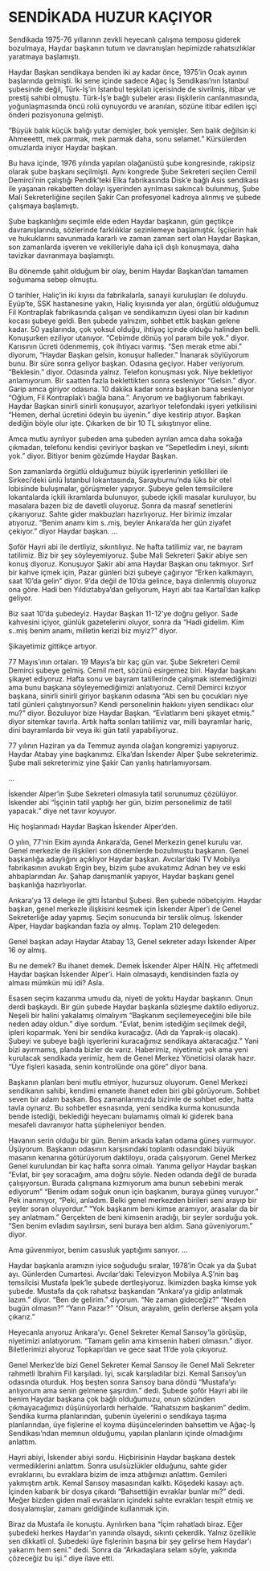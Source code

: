 # SENDİKADA HUZUR KAÇIYOR

Sendikada 1975-76 yıllarının zevkli heyecanlı çalışma temposu giderek bozulmaya, Haydar başkanın tutum ve davranışları hepimizde rahatsızlıklar yaratmaya başlamıştı.

Haydar Başkan sendikaya benden iki ay kadar önce, 1975’in Ocak ayının başlarında gelmişti. İki sene içinde sadece Ağaç İş Sendikası’nın İstanbul şubesinde değil, Türk-İş’in İstanbul teşkilatı içerisinde de sivrilmiş, itibar ve prestij sahibi olmuştu. Türk-İş’e bağlı şubeler arası ilişkilerin canlanmasında, yoğunlaşmasında öncü rolü oynuyordu ve aranılan, sözüne itibar edilen işçi önderi pozisyonuna gelmişti.

“Büyük balık küçük balığı yutar demişler,
bok yemişler.
Sen balık değilsin ki Ahmeeettt,
mek parmak, mek parmak daha,
sonu selamet.”
Kürsülerden omuzlarda iniyor Haydar başkan.

Bu hava içinde, 1976 yılında yapılan olağanüstü şube kongresinde, rakipsiz olarak şube başkanı seçilmişti. Aynı kongrede Şube Sekreteri seçilen Cemil Demirci’nin çalıştığı Pendik’teki Elka fabrikasında Disk’e bağlı Asis sendikası ile yaşanan rekabetten dolayı işyerinden ayrılması sakıncalı bulunmuş, Şube Mali Sekreterliğine seçilen Şakir Can profesyonel kadroya alınmış ve şubede çalışmaya başlamıştı.

Şube başkanlığını seçimle elde eden Haydar başkanın, gün geçtikçe davranışlarında, sözlerinde farklılıklar sezinlemeye başlamıştık. İşçilerin hak ve hukuklarını savunmada kararlı ve zaman zaman sert olan Haydar Başkan, son zamanlarda işveren ve vekilleriyle daha içli dışlı konuşmaya, daha tavizkar davranmaya başlamıştı.

Bu dönemde şahit olduğum bir olay, benim Haydar Başkan’dan tamamen soğumama sebep olmuştu.

O tarihler, Haliç’in iki kıyısı da fabrikalarla, sanayii kuruluşları ile doluydu. Eyüp’te, SSK hastanesine yakın, Haliç kıyısında yer alan, örgütlü olduğumuz Fil Kontraplak fabrikasında çalışan ve sendikamızın üyesi olan bir kadının kocası şubeye geldi. Ben şubede yalnızım, sohbet ettik başkan gelene kadar. 50 yaşlarında, çok yoksul olduğu, ihtiyaç içinde olduğu halinden belli. Konuşurken eziliyor utanıyor. “Cebimde dönüş yol param bile yok.” diyor. Karısının ücreti ödenmemiş, çok ihtiyacı varmış. “Sen merak etme abi.” diyorum, “Haydar Başkan gelsin, konuşur halleder.” İnanarak söylüyorum bunu. Bir süre sonra geliyor başkan. Odasına geçiyor. Haber veriyorum. “Beklesin.” diyor. Odasında yalnız. Telefon konuşması yok. Niye bekletiyor anlamıyorum. Bir saatten fazla beklettikten sonra sesleniyor “Gelsin.” diyor. Garip amca giriyor odasına. 10 dakika kadar sonra başkan bana sesleniyor “Oğlum, Fil Kontraplak’ı bağla bana.”. Arıyorum ve bağlıyorum fabrikayı. Haydar Başkan sinirli sinirli konuşuyor, azarlıyor telefondaki işyeri yetkilisini “Hemen, derhal ücretini ödeyin bu üyenin.” diye kestirip atıyor. Başkan dediğin böyle olur işte. Çıkarken de bir 10 TL sıkıştırıyor eline.

Amca mutlu ayrılıyor şubeden ama şubeden ayrılan amca daha sokağa çıkmadan, telefonu kendisi çeviriyor başkan ve “Sepetledim i.neyi, sıkıntı yok.” diyor. Bitiyor benim gözümde Haydar Başkan.

Son zamanlarda örgütlü olduğumuz büyük işyerlerinin yetkilileri ile Sirkeci’deki ünlü İstanbul lokantasında, Sarayburnu’nda lüks bir otel lobisinde buluşmalar, görüşmeler yapıyor. Şubeye gelen temsilcilere lokantalarda içkili ikramlarda bulunuyor, şubede içkili masalar kuruluyor, bu masalara bazen biz de davetli oluyoruz. Sonra da masraf senetlerini çıkarıyoruz. Sahte gider makbuzları hazırlıyoruz. Her birimiz imzalar atıyoruz. “Benim anamı kim s..miş, beyler Ankara’da her gün ziyafet çekiyor.” diyor Haydar başkan.
…

Şoför Hayri abi ile dertliyiz, sıkıntılıyız. Ne hafta tatilimiz var, ne bayram tatilimiz. Biz bir şey söyleyemiyoruz. Şube Mali Sekreteri Şakir abiye sen konuş diyoruz. Konuşuyor Şakir abi ama Haydar Başkan onu takmıyor. Sırf bir kahve içmek için, Pazar günleri bizi şubeye çağırıyor “Erken kalkmayın, saat 10’da gelin” diyor. 9’da değil de 10’da gelince, baya dinlenmiş oluyoruz ona göre. Hadi ben Yıldıztabya’dan geliyorum, Hayri abi taa Kartal’dan kalkıp geliyor.

Biz saat 10’da şubedeyiz. Haydar Başkan 11-12’ye doğru geliyor. Sade kahvesini içiyor, günlük gazetelerini oluyor, sonra da “Hadi gidelim. Kim s..miş benim anamı, milletin kerizi biz miyiz?” diyor.

Şikayetimiz gittikçe artıyor.

77 Mayıs’ının ortaları. 19 Mayıs’a bir kaç gün var. Şube Sekreteri Cemil Demirci şubeye gelmiş. Cemil mert, sözünü esirgemez biri. Haydar başkanı şikayet ediyoruz. Hafta sonu ve bayram tatillerinde çalışmak istemediğimizi ama bunu başkana söyleyemediğimizi anlatıyoruz. Cemil Demirci kızıyor başkana, sinirli sinirli giriyor başkanın odasına “Abi sen bu çocukları niye tatil günleri çalıştırıyorsun? Kendi personelinin hakkını yiyen sendikacı olur mu?” diyor. Bozuluyor bize Haydar Başkan. “Evlatlarım beni şikayet etmiş.” diyor sitemkar tavırla. Artık hafta sonları tatilimiz var, milli bayramlar hariç, dini bayramlarda bir veya iki gün tatil yapabiliyoruz.

77 yılının Haziran ya da Temmuz ayında olağan kongremizi yapıyoruz. Haydar Atabay yine başkanımız. Elka’dan İskender Alper Şube sekreterimiz. Şube mali sekreterimiz yine Şakir Can yanlış hatırlamıyorsam.

…

İskender Alper’in Şube Sekreteri olmasıyla tatil sorunumuz çözülüyor. İskender abi “İşçinin tatil yaptığı her gün, bizim personelimiz de tatil yapacak.” diye net tavır koyuyor.

Hiç hoşlanmadı Haydar Başkan İskender Alper’den.

O yılın, 77’nin Ekim ayında Ankara’da, Genel Merkezin genel kurulu var. Genel merkezle de ilişkileri son dönemlerde bozulmuştu başkanın. Genel başkanlığa adaylığını açıklıyor Haydar başkan. Avcılar’daki TV Mobilya fabrikasının avukatı Ergin bey, bizim şube avukatımız Adnan bey ve eski ahbaplarından Av. Şahap danışmanlık yapıyor, Haydar başkanı genel başkanlığa hazırlıyorlar.

Ankara’ya 13 delege ile gitti İstanbul Şubesi. Ben şubede nöbetçiyim. Haydar başkan, genel merkezle ilişkisini kesmek için İskender Alper’i de Genel Sekreterliğe aday yapmış. Seçim sonucunda bir terslik olmuş. İskender Alper, Haydar başkandan fazla oy almış. Toplam 210 delegeden:

Genel başkan adayı Haydar Atabay 13,
Genel sekreter adayı İskender Alper 16 oy almış.

Bu ne demek? Bu ihanet demek. Demek İskender Alper HAİN. Hiç affetmedi Haydar başkan İskender Alper’i. Hain olmasaydı, kendisinden fazla oy alması mümkün mü idi? Asla.

Esasen seçim kazanma umudu da, niyeti de yoktu Haydar başkanın. Onun derdi başkaydı. Bir gün şubede Haydar başkanla sözleşme daktilo ediyoruz. Neşeli bir halini yakalamış olmalıyım “Başkanım seçilemeyeceğini bile bile neden aday oldun.” diye sordum.
“Evlat, benim istediğim seçilmek değil, ipleri koparmak. Yeni bir sendika kuracağız. (Adı da Yaprak-iş olacak). Şubeyi ve şubeye bağlı işyerlerini kuracağımız sendikaya aktaracağız.”
Yani bizi ayırmamış, planda bizler de varız. Haberimiz, niyetimiz yok ama yeni kurulacak sendikada yerimiz, hem de Genel Merkez Yöneticisi olarak hazır. “Üye fişleri kasada, senin kontrolünde ona göre” diyor bana.

Başkanın planları beni mutlu etmiyor, huzursuz oluyorum. Genel Merkezi sendikanın sahibi, kendimi emanete ihanet eden biri gibi görüyorum. Sohbet seven bir adam başkan. Boş zamanlarımızda bizimle de sohbet eder, hatta tavla oynarız. Bu sohbetler esnasında, yeni sendika kurma konusunda bende istediği, beklediği heyecanı bulamamış olmalı ki giderek bana mesafeli davranıyor hatta şüpheleniyor benden.

Havanın serin olduğu bir gün. Benim arkada kalan odama güneş vurmuyor. Üşüyorum. Başkanın odasının karşısındaki toplantı odasındaki büyük masanın kenarına götürüyorum daktiloyu, orada çalışıyorum. Genel Merkez Genel kurulundan bir kaç hafta sonra olmalı. Yanıma geliyor Haydar başkan “Evlat, bir şey soracağım, ama doğru söyle. Neden odanda değil de burada çalışıyorsun. Burada çalışmana kızmıyorum ama bunun sebebini merak ediyorum”
“Benim odam soğuk onun için başkanım, buraya güneş vuruyor.”
Pek inanmıyor, “Peki, anladım. Belki genel merkezden birileri seni arayıp bir şeyler soran oluyordur.”
“Yok başkanım beni kimse aramıyor, arasalar da bir şey anlatmam.” Gerçekten de beni kimsenin aradığı, bir şeyler sorduğu yok.
“Sen benim evladım sayılırsın, seni buraya ben aldım. Sana güveniyorum.” diyor.

Ama güvenmiyor, benim casusluk yaptığımı sanıyor.
…

Haydar başkanla aramızın iyice soğuduğu sıralar, 1978’in Ocak ya da Şubat ayı. Günlerden Cumartesi. Avcılar’daki Televizyon Mobilya A.Ş’nin baş temsilcisi Mustafa İpek’le şubede dertleşiyoruz. İkimizden başka kimse yok şubede. Mustafa da çok rahatsız başkandan “Ankara’ya gidip anlatmak lazım.” diyor.
“Ben de gelirim.” diyorum.
“Ne zaman gideceğiz?”
“Neden bugün olmasın?”
“Yarın Pazar?”
“Olsun, arayalım, gelin derlerse akşam yola çıkarız.”

Heyecanla arıyoruz Ankara’yı. Genel Sekreter Kemal Sarısoy’la görüşüp, niyetimizi anlatıyorum. “Tamam gelin ama kimsenin haberi olmasın.” diyor. Biletlerimizi alıyoruz Topkapı’dan ve gece saat 11’de yola çıkıyoruz.

Genel Merkez’de bizi Genel Sekreter Kemal Sarısoy ile Genel Mali Sekreter rahmetli İbrahim Fil karşıladı. İyi, sıcak karşıladılar bizi. Kemal Sarısoy’un odasında oturduk. Hoş beşten sonra Sarısoy bana döndü “Mustafa‘yı anlıyorum ama senin gelmene şaşırdım.” dedi. Şubede şoför Hayri abi ile benim Haydar başkana çok bağlı olduğumuzu, onun sözünden çıkmayacağımızı düşünüyorlardı herhalde. “Rahatsızım başkanım” dedim. Sendika kurma planlarından, şubenin üyelerini o sendikaya taşıma planlarından, üye fişlerine el koyma düşüncelerinden bahsettim ve Ağaç-İş Sendikası’ndan memnun olduğumu, yapılan planların içinde olmadığımı anlattım.

Hayri abiyi, İskender abiyi sordu. Hiçbirisinin Haydar başkana destek vermediklerini anlattım. Sonra usulsüzlükler olduğunu, sahte gider evraklarını, bu evraklara bizim de imza attığımızı anlattım. Gemileri yakmıştım artık. Kemal Sarısoy masasından kalktı. Köşedeki kasayı açtı. İçinden kabarık bir dosya çıkardı “Bahsettiğin evraklar bunlar mı?” dedi. Meğer bizden giden mali evrakların içindeki sahte evrakları tespit etmiş ve dosyalamışlar, zamanı geldiğinde kullanmak için.

Biraz da Mustafa ile konuştu. Ayrılırken bana “İçim rahatladı biraz. Eğer şubedeki herkes Haydar’ın yanında olsaydı, sıkıntı çekerdik. Yalnız özellikle sen dikkatli ol. Şubedeki üye fişlerinin başına bir şey gelirse hem Haydar’ı yakarım hem seni.” dedi. Sonra da “Arkadaşlara selam söyle, yakında çözeceğiz bu işi.” diye ilave etti.
